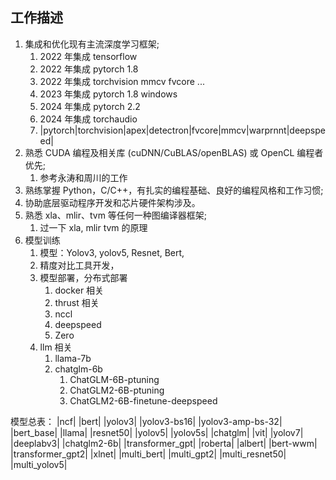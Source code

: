 ## 工作描述
1. 集成和优化现有主流深度学习框架;
	1. 2022 年集成 tensorflow
	2. 2022 年集成 pytorch 1.8
	3. 2022 年集成 torchvision mmcv fvcore ...
	4. 2023 年集成 pytorch 1.8 windows
	5. 2024 年集成 pytorch 2.2
	6. 2024 年集成 torchaudio
	7. |pytorch|torchvision|apex|detectron|fvcore|mmcv|warprnnt|deepspeed|
2. 熟悉 CUDA 编程及相关库 (cuDNN/CuBLAS/openBLAS) 或 OpenCL 编程者优先;
	1. 参考永涛和周川的工作
3. 熟练掌握 Python，C/C++，有扎实的编程基础、良好的编程风格和工作习惯;
4. 协助底层驱动程序开发和芯片硬件架构涉及。
5. 熟悉 xla、mlir、tvm 等任何一种图编译器框架;
	1. 过一下 xla, mlir tvm 的原理
6. 模型训练
	1. 模型：Yolov3, yolov5, Resnet, Bert, 
	2. 精度对比工具开发，
	3. 模型部署，分布式部署
		1. docker 相关
		2. thrust 相关
		3. nccl
		4. deepspeed
		5. Zero
	4. llm 相关
		1. llama-7b
		2. chatglm-6b
			1. ChatGLM-6B-ptuning
			2. ChatGLM2-6B-ptuning
			3. ChatGLM2-6B-finetune-deepspeed

模型总表：
|ncf|
|bert|
|yolov3|
|yolov3-bs16|
|yolov3-amp-bs-32|
|bert_base|
|llama|
|resnet50|
|yolov5|
|yolov5s|
|chatglm|
|vit|
|yolov7|
|deeplabv3|
|chatglm2-6b|
|transformer_gpt|
|roberta|
|albert|
|bert-wwm|
|transformer_gpt2|
|xlnet|
|multi_bert|
|multi_gpt2|
|multi_resnet50|
|multi_yolov5|